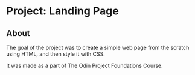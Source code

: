 # Project: Landing Page

## About
The goal of the project was to create a simple web page from the scratch using HTML, and then style it with CSS.

It was made as a part of The Odin Project Foundations Course. 

